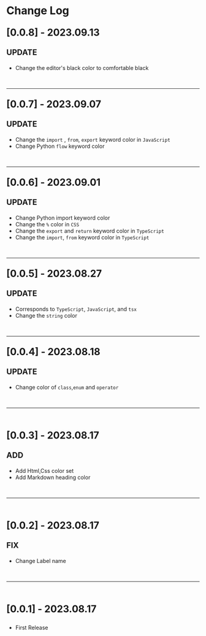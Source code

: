 # Change Log

<p style="font-size: 25px; font-weight: bold" >[0.0.8] - 2023.09.13</p>
<p style="font-size: 20px; font-weight: bold" >UPDATE</p>

- Change the editor's black color to comfortable black

<br>

---

<p style="font-size: 25px; font-weight: bold" >[0.0.7] - 2023.09.07</p>
<p style="font-size: 20px; font-weight: bold" >UPDATE</p>

- Change the `import` , `from`, `export` keyword color in `JavaScript`
- Change Python `flow` keyword color

<br>

---

<p style="font-size: 25px; font-weight: bold" >[0.0.6] - 2023.09.01</p>
<p style="font-size: 20px; font-weight: bold" >UPDATE</p>

- Change Python import keyword color
- Change the `%` color in `CSS`
- Change the `export` and `return` keyword color in `TypeScript`
- Change the `import`, `from` keyword color in `TypeScript`

<br>

---

<p style="font-size: 25px; font-weight: bold" >[0.0.5] - 2023.08.27</p>
<p style="font-size: 20px; font-weight: bold" >UPDATE</p>

- Corresponds to `TypeScript`, `JavaScript`, and `tsx`
- Change the `string` color

<br>

---

<p style="font-size: 25px; font-weight: bold" >[0.0.4] - 2023.08.18</p>
<p style="font-size: 20px; font-weight: bold" >UPDATE</p>

- Change color of `class`,`enum` and `operator`

<br>

---

<br>
<p style="font-size: 25px; font-weight: bold" >[0.0.3] - 2023.08.17</p>
<p style="font-size: 20px; font-weight: bold" >ADD</p>

- Add Html,Css color set
- Add Markdown heading color

<br>

---

<br>
<p style="font-size: 25px; font-weight: bold" >[0.0.2] - 2023.08.17</p>
<p style="font-size: 20px; font-weight: bold" >FIX</p>

- Change Label name

<br>

---

<br/>
<p style="font-size: 25px; font-weight: bold" >[0.0.1] - 2023.08.17</p>
<p style="font-size: 25px; font-weight: bold" ></p>

- First Release
